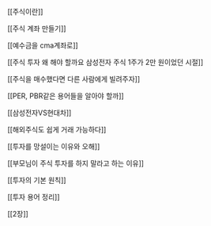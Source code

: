 
[[주식이란]]

[[주식 계좌 만들기]]

[[예수금을 cma계좌로]]

[[주식 투자 왜 해야 할까요 삼성전자 주식 1주가 2만 원이었던 시절]]

[[주식을 매수했다면 다른 사람에게 빌려주자]]

[[PER, PBR같은 용어들을 알아야 할까]]

[[삼성전자VS현대차]]

[[해외주식도 쉽게 거래 가능하다]]


























[[투자를 망설이는 이유와 오해]]

[[부모님이 주식 투자를 하지 말라고 하는 이유]]

[[투자의 기본 원칙]]

[[투자 용어 정리]]

[[2장]]



